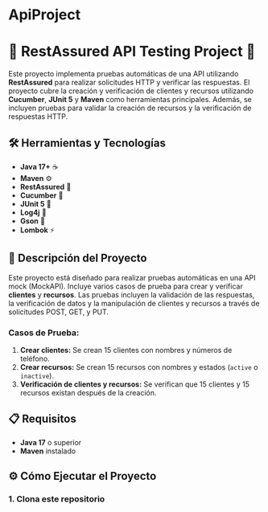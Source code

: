# ApiProject
# 🧪 RestAssured API Testing Project 🚀

Este proyecto implementa pruebas automáticas de una API utilizando **RestAssured** para realizar solicitudes HTTP y verificar las respuestas. El proyecto cubre la creación y verificación de clientes y recursos utilizando **Cucumber**, **JUnit 5** y **Maven** como herramientas principales. Además, se incluyen pruebas para validar la creación de recursos y la verificación de respuestas HTTP.

## 🛠️ Herramientas y Tecnologías

- **Java 17+** ☕
- **Maven** ⚙️
- **RestAssured** 🔗
- **Cucumber** 🐰
- **JUnit 5** 🧪
- **Log4j** 📜
- **Gson** 🌱
- **Lombok** ⚡

## 🚀 Descripción del Proyecto

Este proyecto está diseñado para realizar pruebas automáticas en una API mock (MockAPI). Incluye varios casos de prueba para crear y verificar **clientes** y **recursos**. Las pruebas incluyen la validación de las respuestas, la verificación de datos y la manipulación de clientes y recursos a través de solicitudes POST, GET, y PUT.

### Casos de Prueba:
1. **Crear clientes:** Se crean 15 clientes con nombres y números de teléfono.
2. **Crear recursos:** Se crean 15 recursos con nombres y estados (`active` o `inactive`).
3. **Verificación de clientes y recursos:** Se verifican que 15 clientes y 15 recursos existan después de la creación.

## 📋 Requisitos

- **Java 17** o superior
- **Maven** instalado

## ⚙️ Cómo Ejecutar el Proyecto

### 1. Clona este repositorio

```bash

